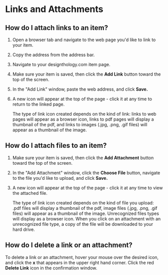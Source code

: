 # Links and Attachments

## How do I attach links to an item?
1. Open a browser tab and navigate to the web page you'd like to link to your item.
2. Copy the address from the address bar. 
3. Navigate to your designthology.com item page.
4. Make sure your item is saved, then click the **Add Link** button toward the top of the screen.
5. In the "Add Link" window, paste the web address, and click **Save.**
6. A new icon will appear at the top of the page - click it at any time to return to the linked page.

    The type of link icon created depends on the kind of link: links to web pages will appear as a browser icon, links to pdf pages will display a thumbnail of the pdf, and links to images (.jpg, .png, .gif files) will appear as a thumbnail of the image.

## How do I attach files to an item?
1. Make sure your item is saved, then click the **Add Attachment** button toward the top of the screen.
2. In the "Add Attachment" window, click the **Choose File** button, navigate to the file you'd like to upload, and click **Save.**
3. A new icon will appear at the top of the page - click it at any time to view the attached file.

    The type of link icon created depends on the kind of file you upload: .pdf files will display a thumbnail of the pdf, image files (.jpg, .png, .gif files) will appear as a thumbnail of the image. Unrecognized files types will display as a browser icon. When you click on an attachment with an unrecognized file type, a copy of the file will be downloaded to your hard drive.

## How do I delete a link or an attachment?
To delete a link or an attachment, hover your mouse over the desired icon, and click the **x** that appears in the upper right hand corner. Click the red **Delete Link** icon in the confirmation window.
